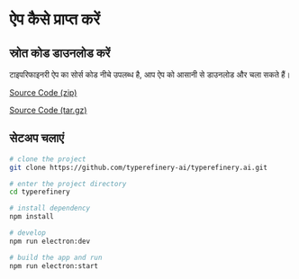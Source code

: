 # ऐप कैसे प्राप्त करें

## स्रोत कोड डाउनलोड करें

टाइपरिफाइनरी ऐप का सोर्स कोड नीचे उपलब्ध है, आप ऐप को आसानी से डाउनलोड और चला सकते हैं।

[Source Code (zip)](https://github.com/innovolve-ai/typerefinery/archive/refs/tags/v2022.9.12.zip)

[Source Code (tar.gz)](https://github.com/innovolve-ai/typerefinery/archive/refs/tags/v2022.9.12.tar.gz)

## सेटअप चलाएं

```sh
# clone the project
git clone https://github.com/typerefinery-ai/typerefinery.ai.git

# enter the project directory
cd typerefinery

# install dependency
npm install

# develop
npm run electron:dev

# build the app and run
npm run electron:start
```
